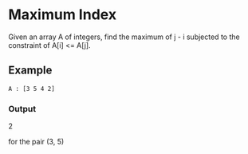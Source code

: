 # Maximum Index

Given an array A of integers, find the maximum of j - i subjected to the constraint of A[i] <= A[j].

## Example

```
A : [3 5 4 2]
```

### Output

2

for the pair (3, 5)
